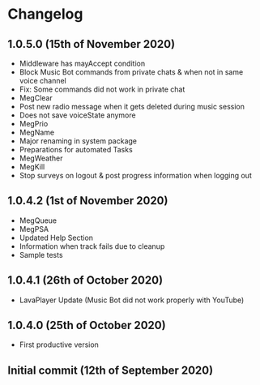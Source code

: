 # Changelog

## 1.0.5.0 (15th of November 2020)
- Middleware has mayAccept condition
- Block Music Bot commands from private chats & when not in same voice channel
- Fix: Some commands did not work in private chat
- MegClear
- Post new radio message when it gets deleted during music session
- Does not save voiceState anymore
- MegPrio
- MegName
- Major renaming in system package
- Preparations for automated Tasks
- MegWeather
- MegKill
- Stop surveys on logout & post progress information when logging out
## 1.0.4.2 (1st of November 2020)
- MegQueue
- MegPSA
- Updated Help Section
- Information when track fails due to cleanup
- Sample tests
## 1.0.4.1 (26th of October 2020)
- LavaPlayer Update (Music Bot did not work properly with YouTube)
## 1.0.4.0 (25th of October 2020)
- First productive version
## Initial commit (12th of September 2020)